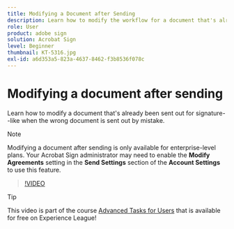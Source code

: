 ```yaml
---
title: Modifying a Document after Sending
description: Learn how to modify the workflow for a document that's already in progress
role: User
product: adobe sign
solution: Acrobat Sign
level: Beginner
thumbnail: KT-5316.jpg
exl-id: a6d353a5-823a-4637-8462-f3b8536f078c
---
```

# Modifying a document after sending

Learn how to modify a document that's already been sent out for signature--like when the wrong document is sent out by mistake.

>[!NOTE]
>
>Modifying a document after sending is only available for enterprise-level plans. Your Acrobat Sign administrator may need to enable the **Modify Agreements** setting in the **Send Settings** section of the **Account Settings** to use this feature. 

>[!VIDEO](https://video.tv.adobe.com/v/342299?hidetitle=true)

>[!TIP]
>
>This video is part of the course [Advanced Tasks for Users](https://experienceleague.adobe.com/?recommended=Sign-U-1-2020.3) that is available for free on Experience League!
